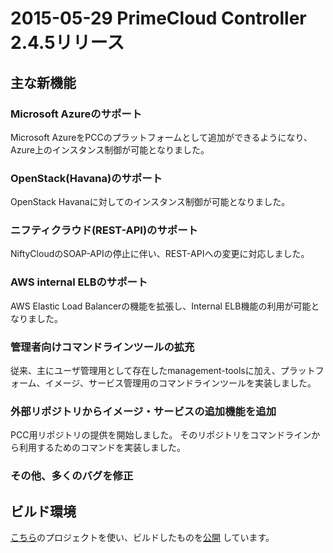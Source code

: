2015-05-29 PrimeCloud Controller 2.4.5リリース
==============================================

主な新機能
----------

### Microsoft Azureのサポート

Microsoft AzureをPCCのプラットフォームとして追加ができるようになり、Azure上のインスタンス制御が可能となりました。

### OpenStack(Havana)のサポート

OpenStack Havanaに対してのインスタンス制御が可能となりました。

### ニフティクラウド(REST-API)のサポート

NiftyCloudのSOAP-APIの停止に伴い、REST-APIへの変更に対応しました。

### AWS internal ELBのサポート

AWS Elastic Load Balancerの機能を拡張し、Internal ELB機能の利用が可能となりました。

### 管理者向けコマンドラインツールの拡充

従来、主にユーザ管理用として存在したmanagement-toolsに加え、プラットフォーム、イメージ、サービス管理用のコマンドラインツールを実装しました。

### 外部リポジトリからイメージ・サービスの追加機能を追加

PCC用リポジトリの提供を開始しました。
そのリポジトリをコマンドラインから利用するためのコマンドを実装しました。

### その他、多くのバグを修正

ビルド環境
----------

[こちら](https://github.com/primecloud-controller-org/primecloud-controller-build)のプロジェクトを使い、ビルドしたものを[公開](http://www.primecloud-controller.org/download/index.html)
しています。


